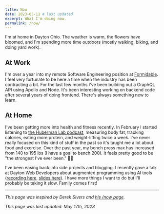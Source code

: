 ```yaml
---
title: Now
date: 2023-05-11 # last updated
excerpt: What I'm doing now.
permalink: /now/
---
```


I'm at home in Dayton Ohio. The weather is warm, the flowers have bloomed, and I'm spending more time outdoors (mostly walking, biking, and doing yard work).

## At Work

I'm over a year into my remote Software Engineering position at [Formidable](https://formidable.com/). I feel very fortunate to be here a time when the industry has been contracting a bit. For the last few months I've been building out a GraphQL API using Apollo and Node. It's been interesting working on backend code after several years of doing frontend. There's always something new to learn.

## At Home

I've been getting more into health and fitness recently. In February I started listening to [the Huberman Lab podcast](https://hubermanlab.com/), measuring body fat, tracking calories, eating more protein, and weight-lifting twice a week. I've never really focused on this kind of stuff in the past so it's taught me a lot about food and exercise. Over the past year, my bench press max has increased from 140 to 195 lbs (I have a goal to bench 200). It feels pretty good to be "the strongest I've ever been." 🏋️‍♂️

I've been easing back into side projects and blogging. I recently gave a talk at Dayton Web Developers about augmented programming using AI tools ([recording here](https://www.youtube.com/watch?v=lDyBR4XkC5A), [slides here](https://docs.google.com/presentation/d/1JbBrACpAlFWew3nNQ4C0VET6v1Ow1TDS4TQt_lV125E/edit#slide=id.g4dfce81f19_0_45)). I have more things I want to do but I'll probably be taking it slow. Family comes first!

---

_This page was inspired by Derek Sivers and [his /now page](https://sivers.org/now)._

_This page was last updated: May 17th, 2023_
